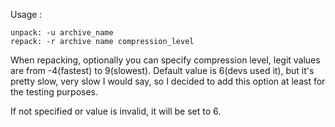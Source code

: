 Usage : 
  
    unpack: -u archive_name 
    repack: -r archive name compression_level

When repacking, optionally you can specify compression level, legit values are from -4(fastest) to 9(slowest).
Default value is 6(devs used it), but it's pretty slow, very slow I would say, so I decided to add this option at least for the testing purposes.

If not specified or value is invalid, it will be set to 6.
